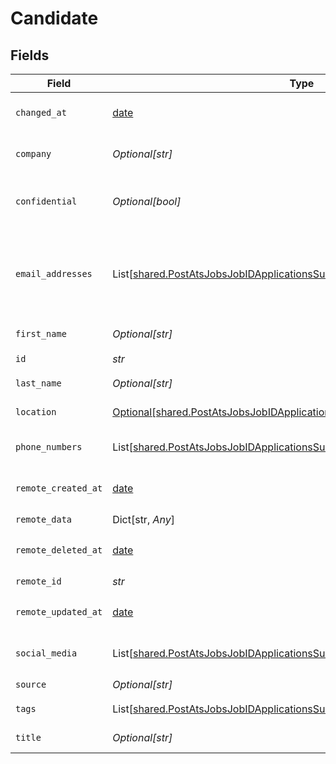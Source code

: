 # Candidate


## Fields

| Field                                                                                                                                                            | Type                                                                                                                                                             | Required                                                                                                                                                         | Description                                                                                                                                                      | Example                                                                                                                                                          |
| ---------------------------------------------------------------------------------------------------------------------------------------------------------------- | ---------------------------------------------------------------------------------------------------------------------------------------------------------------- | ---------------------------------------------------------------------------------------------------------------------------------------------------------------- | ---------------------------------------------------------------------------------------------------------------------------------------------------------------- | ---------------------------------------------------------------------------------------------------------------------------------------------------------------- |
| `changed_at`                                                                                                                                                     | [date](https://docs.python.org/3/library/datetime.html#date-objects)                                                                                             | :heavy_check_mark:                                                                                                                                               | YYYY-MM-DDTHH:mm:ss.sssZ<br/><br/>[](https://developer.mozilla.org/en-US/docs/Web/JavaScript/Reference/Global_Objects/Date/toISOString)                          |                                                                                                                                                                  |
| `company`                                                                                                                                                        | *Optional[str]*                                                                                                                                                  | :heavy_check_mark:                                                                                                                                               | The current company of the candidate.                                                                                                                            |                                                                                                                                                                  |
| `confidential`                                                                                                                                                   | *Optional[bool]*                                                                                                                                                 | :heavy_check_mark:                                                                                                                                               | Whether the candidate's profile is confidential in the ATS.                                                                                                      |                                                                                                                                                                  |
| `email_addresses`                                                                                                                                                | List[[shared.PostAtsJobsJobIDApplicationsSuccessfulResponseEmailAddresses](../../models/shared/postatsjobsjobidapplicationssuccessfulresponseemailaddresses.md)] | :heavy_check_mark:                                                                                                                                               | A list of email addresses of the candidate with an optional type. If an email address is invalid, it will be filtered out.                                       |                                                                                                                                                                  |
| `first_name`                                                                                                                                                     | *Optional[str]*                                                                                                                                                  | :heavy_check_mark:                                                                                                                                               | First name of the candidate.                                                                                                                                     |                                                                                                                                                                  |
| `id`                                                                                                                                                             | *str*                                                                                                                                                            | :heavy_check_mark:                                                                                                                                               | N/A                                                                                                                                                              |                                                                                                                                                                  |
| `last_name`                                                                                                                                                      | *Optional[str]*                                                                                                                                                  | :heavy_check_mark:                                                                                                                                               | Last name of the candidate.                                                                                                                                      |                                                                                                                                                                  |
| `location`                                                                                                                                                       | [Optional[shared.PostAtsJobsJobIDApplicationsSuccessfulResponseLocation]](../../models/shared/postatsjobsjobidapplicationssuccessfulresponselocation.md)         | :heavy_check_mark:                                                                                                                                               | Location of the candidate.                                                                                                                                       |                                                                                                                                                                  |
| `phone_numbers`                                                                                                                                                  | List[[shared.PostAtsJobsJobIDApplicationsSuccessfulResponsePhoneNumbers](../../models/shared/postatsjobsjobidapplicationssuccessfulresponsephonenumbers.md)]     | :heavy_check_mark:                                                                                                                                               | A list of phone numbers of the candidate.                                                                                                                        |                                                                                                                                                                  |
| `remote_created_at`                                                                                                                                              | [date](https://docs.python.org/3/library/datetime.html#date-objects)                                                                                             | :heavy_check_mark:                                                                                                                                               | YYYY-MM-DDTHH:mm:ss.sssZ<br/><br/>[](https://developer.mozilla.org/en-US/docs/Web/JavaScript/Reference/Global_Objects/Date/toISOString)                          |                                                                                                                                                                  |
| `remote_data`                                                                                                                                                    | Dict[str, *Any*]                                                                                                                                                 | :heavy_check_mark:                                                                                                                                               | N/A                                                                                                                                                              |                                                                                                                                                                  |
| `remote_deleted_at`                                                                                                                                              | [date](https://docs.python.org/3/library/datetime.html#date-objects)                                                                                             | :heavy_check_mark:                                                                                                                                               | YYYY-MM-DDTHH:mm:ss.sssZ<br/><br/>[](https://developer.mozilla.org/en-US/docs/Web/JavaScript/Reference/Global_Objects/Date/toISOString)                          |                                                                                                                                                                  |
| `remote_id`                                                                                                                                                      | *str*                                                                                                                                                            | :heavy_check_mark:                                                                                                                                               | N/A                                                                                                                                                              |                                                                                                                                                                  |
| `remote_updated_at`                                                                                                                                              | [date](https://docs.python.org/3/library/datetime.html#date-objects)                                                                                             | :heavy_check_mark:                                                                                                                                               | YYYY-MM-DDTHH:mm:ss.sssZ<br/><br/>[](https://developer.mozilla.org/en-US/docs/Web/JavaScript/Reference/Global_Objects/Date/toISOString)                          |                                                                                                                                                                  |
| `social_media`                                                                                                                                                   | List[[shared.PostAtsJobsJobIDApplicationsSuccessfulResponseSocialMedia](../../models/shared/postatsjobsjobidapplicationssuccessfulresponsesocialmedia.md)]       | :heavy_check_mark:                                                                                                                                               | List of social media accounts of the candidate.                                                                                                                  |                                                                                                                                                                  |
| `source`                                                                                                                                                         | *Optional[str]*                                                                                                                                                  | :heavy_check_mark:                                                                                                                                               | N/A                                                                                                                                                              |                                                                                                                                                                  |
| `tags`                                                                                                                                                           | List[[shared.PostAtsJobsJobIDApplicationsSuccessfulResponseTags](../../models/shared/postatsjobsjobidapplicationssuccessfulresponsetags.md)]                     | :heavy_check_mark:                                                                                                                                               | N/A                                                                                                                                                              | [object Object]                                                                                                                                                  |
| `title`                                                                                                                                                          | *Optional[str]*                                                                                                                                                  | :heavy_check_mark:                                                                                                                                               | The current job title of the candidate.                                                                                                                          |                                                                                                                                                                  |